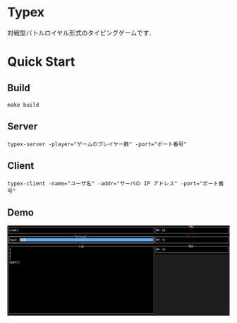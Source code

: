 # Typex

対戦型バトルロイヤル形式のタイピングゲームです．

# Quick Start

## Build

```
make build
```

## Server

```
typex-server -player="ゲームのプレイヤー数" -port="ポート番号"
```

## Client

```
typex-client -name="ユーザ名" -addr="サーバの IP アドレス" -port="ポート番号"
```

## Demo

![demo](./images/demo.png)
